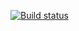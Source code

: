 [![Build status](https://ci.appveyor.com/api/projects/status/s7yqbjveanwvei70?svg=true)](https://ci.appveyor.com/project/Shurkovalina/2-4-1)
